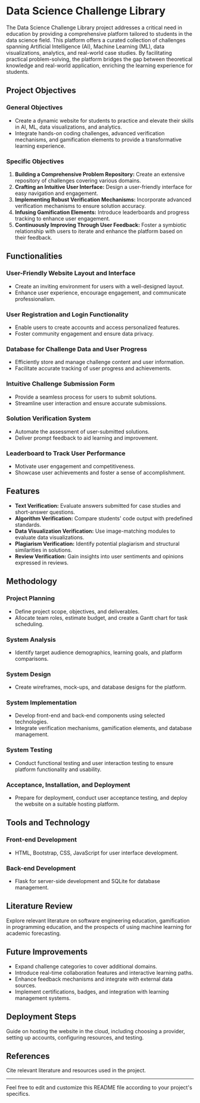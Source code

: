 # Data Science Challenge Library

The Data Science Challenge Library project addresses a critical need in education by providing a comprehensive platform tailored to students in the data science field. This platform offers a curated collection of challenges spanning Artificial Intelligence (AI), Machine Learning (ML), data visualizations, analytics, and real-world case studies. By facilitating practical problem-solving, the platform bridges the gap between theoretical knowledge and real-world application, enriching the learning experience for students.

## Project Objectives

### General Objectives
- Create a dynamic website for students to practice and elevate their skills in AI, ML, data visualizations, and analytics.
- Integrate hands-on coding challenges, advanced verification mechanisms, and gamification elements to provide a transformative learning experience.

### Specific Objectives
1. **Building a Comprehensive Problem Repository:** Create an extensive repository of challenges covering various domains.
2. **Crafting an Intuitive User Interface:** Design a user-friendly interface for easy navigation and engagement.
3. **Implementing Robust Verification Mechanisms:** Incorporate advanced verification mechanisms to ensure solution accuracy.
4. **Infusing Gamification Elements:** Introduce leaderboards and progress tracking to enhance user engagement.
5. **Continuously Improving Through User Feedback:** Foster a symbiotic relationship with users to iterate and enhance the platform based on their feedback.

## Functionalities

### User-Friendly Website Layout and Interface
- Create an inviting environment for users with a well-designed layout.
- Enhance user experience, encourage engagement, and communicate professionalism.

### User Registration and Login Functionality
- Enable users to create accounts and access personalized features.
- Foster community engagement and ensure data privacy.

### Database for Challenge Data and User Progress
- Efficiently store and manage challenge content and user information.
- Facilitate accurate tracking of user progress and achievements.

### Intuitive Challenge Submission Form
- Provide a seamless process for users to submit solutions.
- Streamline user interaction and ensure accurate submissions.

### Solution Verification System
- Automate the assessment of user-submitted solutions.
- Deliver prompt feedback to aid learning and improvement.

### Leaderboard to Track User Performance
- Motivate user engagement and competitiveness.
- Showcase user achievements and foster a sense of accomplishment.

## Features

- **Text Verification:** Evaluate answers submitted for case studies and short-answer questions.
- **Algorithm Verification:** Compare students' code output with predefined standards.
- **Data Visualization Verification:** Use image-matching modules to evaluate data visualizations.
- **Plagiarism Verification:** Identify potential plagiarism and structural similarities in solutions.
- **Review Verification:** Gain insights into user sentiments and opinions expressed in reviews.

## Methodology

### Project Planning
- Define project scope, objectives, and deliverables.
- Allocate team roles, estimate budget, and create a Gantt chart for task scheduling.

### System Analysis
- Identify target audience demographics, learning goals, and platform comparisons.

### System Design
- Create wireframes, mock-ups, and database designs for the platform.

### System Implementation
- Develop front-end and back-end components using selected technologies.
- Integrate verification mechanisms, gamification elements, and database management.

### System Testing
- Conduct functional testing and user interaction testing to ensure platform functionality and usability.

### Acceptance, Installation, and Deployment
- Prepare for deployment, conduct user acceptance testing, and deploy the website on a suitable hosting platform.

## Tools and Technology

### Front-end Development
- HTML, Bootstrap, CSS, JavaScript for user interface development.

### Back-end Development
- Flask for server-side development and SQLite for database management.

## Literature Review

Explore relevant literature on software engineering education, gamification in programming education, and the prospects of using machine learning for academic forecasting.

## Future Improvements

- Expand challenge categories to cover additional domains.
- Introduce real-time collaboration features and interactive learning paths.
- Enhance feedback mechanisms and integrate with external data sources.
- Implement certifications, badges, and integration with learning management systems.

## Deployment Steps

Guide on hosting the website in the cloud, including choosing a provider, setting up accounts, configuring resources, and testing.

## References

Cite relevant literature and resources used in the project.

---

Feel free to edit and customize this README file according to your project's specifics.
